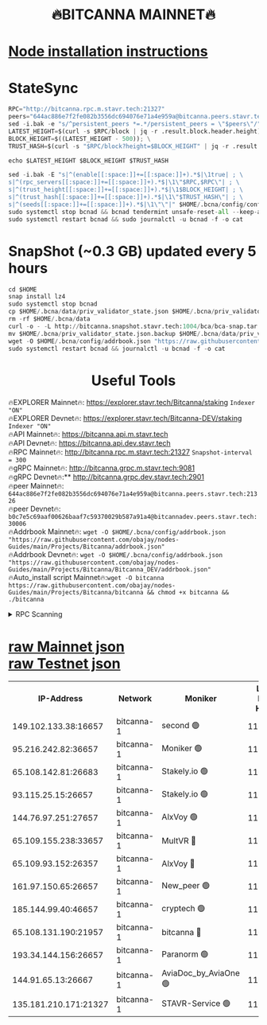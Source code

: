 <h1 align="center"> 🔥BITCANNA MAINNET🔥</h1>


[Node installation instructions](https://github.com/obajay/nodes-Guides/tree/main/Projects/Bitcanna)
=

# StateSync
```python
RPC="http://bitcanna.rpc.m.stavr.tech:21327"
peers="644ac886e7f2fe082b3556dc694076e71a4e959a@bitcanna.peers.stavr.tech:21326"
sed -i.bak -e "s/^persistent_peers *=.*/persistent_peers = \"$peers\"/" $HOME/.bcna/config/config.toml
LATEST_HEIGHT=$(curl -s $RPC/block | jq -r .result.block.header.height); \
BLOCK_HEIGHT=$((LATEST_HEIGHT - 500)); \
TRUST_HASH=$(curl -s "$RPC/block?height=$BLOCK_HEIGHT" | jq -r .result.block_id.hash)

echo $LATEST_HEIGHT $BLOCK_HEIGHT $TRUST_HASH

sed -i.bak -E "s|^(enable[[:space:]]+=[[:space:]]+).*$|\1true| ; \
s|^(rpc_servers[[:space:]]+=[[:space:]]+).*$|\1\"$RPC,$RPC\"| ; \
s|^(trust_height[[:space:]]+=[[:space:]]+).*$|\1$BLOCK_HEIGHT| ; \
s|^(trust_hash[[:space:]]+=[[:space:]]+).*$|\1\"$TRUST_HASH\"| ; \
s|^(seeds[[:space:]]+=[[:space:]]+).*$|\1\"\"|" $HOME/.bcna/config/config.toml
sudo systemctl stop bcnad && bcnad tendermint unsafe-reset-all --keep-addr-book
sudo systemctl restart bcnad && sudo journalctl -u bcnad -f -o cat
```
# SnapShot (~0.3 GB) updated every 5 hours
```python
cd $HOME
snap install lz4
sudo systemctl stop bcnad
cp $HOME/.bcna/data/priv_validator_state.json $HOME/.bcna/priv_validator_state.json.backup
rm -rf $HOME/.bcna/data
curl -o - -L http://bitcanna.snapshot.stavr.tech:1004/bca/bca-snap.tar.lz4 | lz4 -c -d - | tar -x -C $HOME/.bcna --strip-components 2
mv $HOME/.bcna/priv_validator_state.json.backup $HOME/.bcna/data/priv_validator_state.json
wget -O $HOME/.bcna/config/addrbook.json "https://raw.githubusercontent.com/obajay/nodes-Guides/main/Projects/Bitcanna/addrbook.json"
sudo systemctl restart bcnad && journalctl -u bcnad -f -o cat
```

 <h1 align="center"> Useful Tools</h1>

🔥EXPLORER Mainnet🔥:    https://explorer.stavr.tech/Bitcanna/staking          `Indexer "ON"` \
🔥EXPLORER Devnet🔥:     https://explorer.stavr.tech/Bitcanna-DEV/staking     `Indexer "ON"` \
🔥API Mainnet🔥:         https://bitcanna.api.m.stavr.tech \
🔥API Devnet🔥:          https://bitcanna.api.dev.stavr.tech \
🔥RPC Mainnet🔥:         http://bitcanna.rpc.m.stavr.tech:21327         `Snapshot-interval = 300` \
🔥gRPC Mainnet🔥:        http://bitcanna.grpc.m.stavr.tech:9081 \
🔥gRPC Devnet🔥:**       http://bitcanna.grpc.dev.stavr.tech:2901 \
🔥peer Mainnet🔥:        `644ac886e7f2fe082b3556dc694076e71a4e959a@bitcanna.peers.stavr.tech:21326` \
🔥peer Devnet🔥:         `b0c7e5c69aaf00626baaf7c59370029b587a91a4@bitcannadev.peers.stavr.tech:30006` \
🔥Addrbook Mainnet🔥:    ```wget -O $HOME/.bcna/config/addrbook.json "https://raw.githubusercontent.com/obajay/nodes-Guides/main/Projects/Bitcanna/addrbook.json"``` \
🔥Addrbook Devnet🔥:    ```wget -O $HOME/.bcna/config/addrbook.json "https://raw.githubusercontent.com/obajay/nodes-Guides/main/Projects/Bitcanna/Bitcanna_DEV/addrbook.json"``` \
🔥Auto_install script Mainnet🔥:```wget -O bitcanna https://raw.githubusercontent.com/obajay/nodes-Guides/main/Projects/Bitcanna/bitcanna && chmod +x bitcanna && ./bitcanna```



<details>
<summary>RPC Scanning</summary>

<h2 align="center"> We scan nodes in real time every 4 hours. And we provide the final result of RPC endpoints.
We cannot influence the operation of these nodes in any way. </h2>


```python
If Voting Power is higher than 0 --> then the Node is a validator of the network and may be subject to attack and be a potential threat to the chain.
```
```python
We marked such validators with a red symbol
```

</details>

[raw Mainnet json](https://rpc-check.bcam.stavr.tech/bcam/rpc-bcam-result.json) \
[raw Testnet json](https://github.com/obajay/StateSync-snapshots/tree/main/Projects/Bitcanna/Rpc-Check-Testnet)
=



<table><tr><th>IP-Address</th><th>Network</th><th>Moniker</th><th>Latest Block Height</th><th>Earliest Block Height</th><th>Catching Up</th><th>Tx Index</th><th>Voting Power</th><th>Scan Time</th></tr><tr><td>149.102.133.38:16657</td><td>bitcanna-1</td><td>second 🟢</td><td>11653360</td><td>1</td><td>False</td><td>on</td><td>0</td><td>2023-12-13T03:34:03.349440403UTC</td></tr><tr><td>95.216.242.82:36657</td><td>bitcanna-1</td><td>Moniker 🟢</td><td>11653352</td><td>5776907</td><td>False</td><td>on</td><td>0</td><td>2023-12-13T03:33:18.292641175UTC</td></tr><tr><td>65.108.142.81:26683</td><td>bitcanna-1</td><td>Stakely.io 🟢</td><td>11653355</td><td>6152001</td><td>False</td><td>on</td><td>0</td><td>2023-12-13T03:33:33.798170584UTC</td></tr><tr><td>93.115.25.15:26657</td><td>bitcanna-1</td><td>Stakely.io 🟢</td><td>11653353</td><td>6520001</td><td>False</td><td>on</td><td>0</td><td>2023-12-13T03:33:27.219162551UTC</td></tr><tr><td>144.76.97.251:27657</td><td>bitcanna-1</td><td>AlxVoy 🟢</td><td>11653358</td><td>8805201</td><td>False</td><td>on</td><td>0</td><td>2023-12-13T03:33:54.665066315UTC</td></tr><tr><td>65.109.155.238:33657</td><td>bitcanna-1</td><td>MultVR 🔴</td><td>11653356</td><td>9933415</td><td>False</td><td>on</td><td>349764</td><td>2023-12-13T03:33:40.884062780UTC</td></tr><tr><td>65.109.93.152:26357</td><td>bitcanna-1</td><td>AlxVoy 🔴</td><td>11653360</td><td>10824001</td><td>False</td><td>on</td><td>1391603</td><td>2023-12-13T03:34:03.929122608UTC</td></tr><tr><td>161.97.150.65:26657</td><td>bitcanna-1</td><td>New_peer 🟢</td><td>11653355</td><td>11334001</td><td>False</td><td>on</td><td>0</td><td>2023-12-13T03:33:34.200004821UTC</td></tr><tr><td>185.144.99.40:46657</td><td>bitcanna-1</td><td>cryptech 🟢</td><td>11653352</td><td>11528001</td><td>False</td><td>on</td><td>0</td><td>2023-12-13T03:33:15.883308471UTC</td></tr><tr><td>65.108.131.190:21957</td><td>bitcanna-1</td><td>bitcanna 🔴</td><td>11653356</td><td>11553356</td><td>False</td><td>on</td><td>408346</td><td>2023-12-13T03:33:45.341275401UTC</td></tr><tr><td>193.34.144.156:26657</td><td>bitcanna-1</td><td>Paranorm 🟢</td><td>11653356</td><td>11645501</td><td>False</td><td>on</td><td>0</td><td>2023-12-13T03:33:45.641453808UTC</td></tr><tr><td>144.91.65.13:26667</td><td>bitcanna-1</td><td>AviaDoc_by_AviaOne 🟢</td><td>11653357</td><td>11650001</td><td>False</td><td>on</td><td>0</td><td>2023-12-13T03:33:50.019098568UTC</td></tr><tr><td>135.181.210.171:21327</td><td>bitcanna-1</td><td>STAVR-Service 🟢</td><td>11653358</td><td>11651001</td><td>False</td><td>on</td><td>0</td><td>2023-12-13T03:33:54.430466446UTC</td></tr></table>
